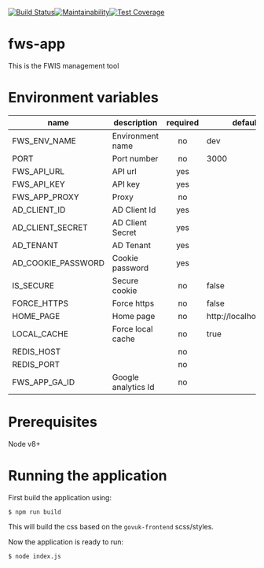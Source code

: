 [![Build Status](https://www.travis-ci.com/DEFRA/fws-app.svg?token=gaJqX8fxhoSAADGJKMvM&branch=master)](https://www.travis-ci.com/DEFRA/fws-app)[![Maintainability](https://api.codeclimate.com/v1/badges/ecaa39b7ca248c7ede24/maintainability)](https://codeclimate.com/github/DEFRA/fws-app/maintainability)[![Test Coverage](https://api.codeclimate.com/v1/badges/ecaa39b7ca248c7ede24/test_coverage)](https://codeclimate.com/github/DEFRA/fws-app/test_coverage)

# fws-app
This is the FWIS management tool

# Environment variables

| name               | description           | required |        default        |       valid        | notes |
|--------------------|------------------     |:--------:|-----------------------|:------------------:|-------|
| FWS_ENV_NAME       | Environment name      |    no    | dev                   | dev,tst,pre,prd    |       |
| PORT               | Port number           |    no    | 3000                  |                    |       |
| FWS_API_URL        | API url               |    yes   |                       |                    |       |
| FWS_API_KEY        | API key               |    yes   |                       |                    |       |
| FWS_APP_PROXY      | Proxy                 |    no    |                       |                    |       |
| AD_CLIENT_ID       | AD Client Id          |    yes   |                       |                    |       |
| AD_CLIENT_SECRET   | AD Client Secret      |    yes   |                       |                    |       |
| AD_TENANT          | AD Tenant             |    yes   |                       |                    |       |
| AD_COOKIE_PASSWORD | Cookie password       |    yes   |                       |                    |       |
| IS_SECURE          | Secure cookie         |    no    | false                 |                    |       |
| FORCE_HTTPS        | Force https           |    no    | false                 |                    |       |
| HOME_PAGE          | Home page             |    no    | http://localhost:3000 |                    |       |
| LOCAL_CACHE        | Force local cache     |    no    | true                  |                    |       |
| REDIS_HOST         |                       |    no    |                       |                    |       |
| REDIS_PORT         |                       |    no    |                       |                    |       |
| FWS_APP_GA_ID      | Google analytics Id   |    no    |                       |                    |       |



# Prerequisites

Node v8+

# Running the application

First build the application using:

`$ npm run build`

This will build the css based on the `govuk-frontend` scss/styles.

Now the application is ready to run:

`$ node index.js`

